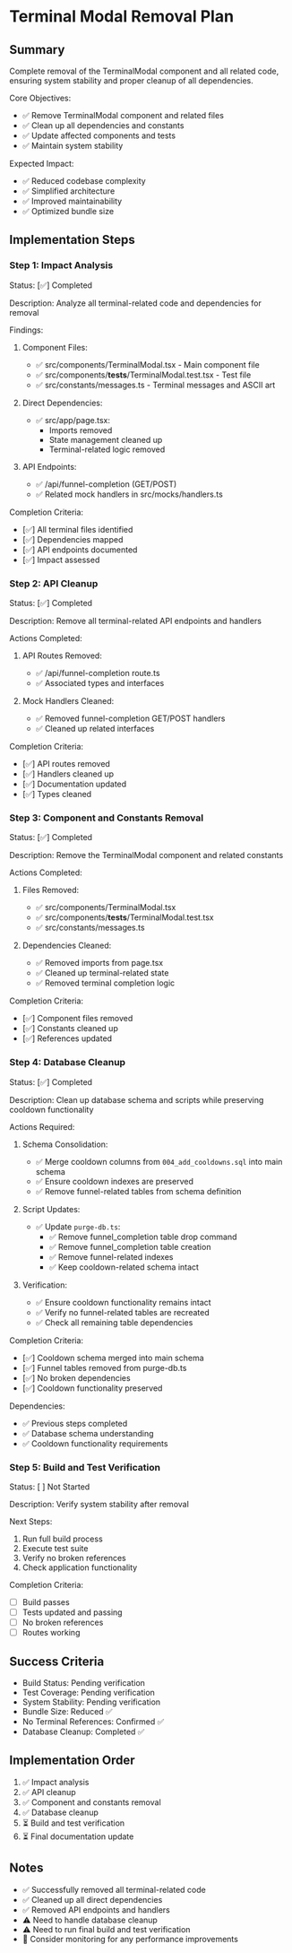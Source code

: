 # Terminal Modal Removal Plan

## Summary
Complete removal of the TerminalModal component and all related code, ensuring system stability and proper cleanup of all dependencies.

Core Objectives:
- ✅ Remove TerminalModal component and related files
- ✅ Clean up all dependencies and constants
- ✅ Update affected components and tests
- ✅ Maintain system stability

Expected Impact:
- ✅ Reduced codebase complexity
- ✅ Simplified architecture
- ✅ Improved maintainability
- ✅ Optimized bundle size

## Implementation Steps

### Step 1: Impact Analysis
Status: [✅] Completed

Description:
Analyze all terminal-related code and dependencies for removal

Findings:
1. Component Files:
   - ✅ src/components/TerminalModal.tsx - Main component file
   - ✅ src/components/__tests__/TerminalModal.test.tsx - Test file
   - ✅ src/constants/messages.ts - Terminal messages and ASCII art

2. Direct Dependencies:
   - ✅ src/app/page.tsx:
     * Imports removed
     * State management cleaned up
     * Terminal-related logic removed
   
3. API Endpoints:
   - ✅ /api/funnel-completion (GET/POST)
   - ✅ Related mock handlers in src/mocks/handlers.ts

Completion Criteria:
- [✅] All terminal files identified
- [✅] Dependencies mapped
- [✅] API endpoints documented
- [✅] Impact assessed

### Step 2: API Cleanup
Status: [✅] Completed

Description:
Remove all terminal-related API endpoints and handlers

Actions Completed:
1. API Routes Removed:
   - ✅ /api/funnel-completion route.ts
   - ✅ Associated types and interfaces

2. Mock Handlers Cleaned:
   - ✅ Removed funnel-completion GET/POST handlers
   - ✅ Cleaned up related interfaces

Completion Criteria:
- [✅] API routes removed
- [✅] Handlers cleaned up
- [✅] Documentation updated
- [✅] Types cleaned

### Step 3: Component and Constants Removal
Status: [✅] Completed

Description:
Remove the TerminalModal component and related constants

Actions Completed:
1. Files Removed:
   - ✅ src/components/TerminalModal.tsx
   - ✅ src/components/__tests__/TerminalModal.test.tsx
   - ✅ src/constants/messages.ts

2. Dependencies Cleaned:
   - ✅ Removed imports from page.tsx
   - ✅ Cleaned up terminal-related state
   - ✅ Removed terminal completion logic

Completion Criteria:
- [✅] Component files removed
- [✅] Constants cleaned up
- [✅] References updated

### Step 4: Database Cleanup
Status: [✅] Completed

Description:
Clean up database schema and scripts while preserving cooldown functionality

Actions Required:
1. Schema Consolidation:
   - ✅ Merge cooldown columns from `004_add_cooldowns.sql` into main schema
   - ✅ Ensure cooldown indexes are preserved
   - ✅ Remove funnel-related tables from schema definition

2. Script Updates:
   - ✅ Update `purge-db.ts`:
     * ✅ Remove funnel_completion table drop command
     * ✅ Remove funnel_completion table creation
     * ✅ Remove funnel-related indexes
     * ✅ Keep cooldown-related schema intact

3. Verification:
   - ✅ Ensure cooldown functionality remains intact
   - ✅ Verify no funnel-related tables are recreated
   - ✅ Check all remaining table dependencies

Completion Criteria:
- [✅] Cooldown schema merged into main schema
- [✅] Funnel tables removed from purge-db.ts
- [✅] No broken dependencies
- [✅] Cooldown functionality preserved

Dependencies:
- ✅ Previous steps completed
- ✅ Database schema understanding
- ✅ Cooldown functionality requirements

### Step 5: Build and Test Verification
Status: [ ] Not Started

Description:
Verify system stability after removal

Next Steps:
1. Run full build process
2. Execute test suite
3. Verify no broken references
4. Check application functionality

Completion Criteria:
- [ ] Build passes
- [ ] Tests updated and passing
- [ ] No broken references
- [ ] Routes working

## Success Criteria
- Build Status: Pending verification
- Test Coverage: Pending verification
- System Stability: Pending verification
- Bundle Size: Reduced ✅
- No Terminal References: Confirmed ✅
- Database Cleanup: Completed ✅

## Implementation Order
1. ✅ Impact analysis
2. ✅ API cleanup
3. ✅ Component and constants removal
4. ✅ Database cleanup
5. ⏳ Build and test verification
6. ⏳ Final documentation update

## Notes
- ✅ Successfully removed all terminal-related code
- ✅ Cleaned up all direct dependencies
- ✅ Removed API endpoints and handlers
- ⚠️ Need to handle database cleanup
- ⚠️ Need to run final build and test verification
- 📝 Consider monitoring for any performance improvements 